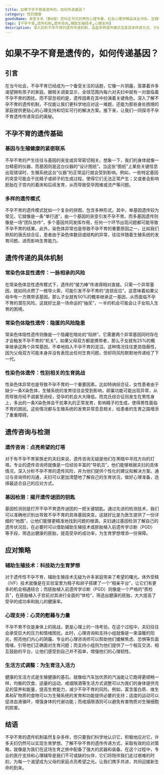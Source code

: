 ```yaml
---
title: 如果不孕不育是遗传的，如何传递基因？
category: 性别健康
goodsName: 亲密关系（第6版）百科全书式的两性心理专著，社会心理学精品译丛书系，豆瓣9.3分，津巴多和彭凯平专文推荐
tags: [不孕不育,遗传机制,遗传咨询,辅助生殖技术,心理支持]
description: 深入剖析不孕不育的遗传传递机制，涵盖多种遗传模式及其具体传递方式，介绍遗传咨询、基因检测的作用，同时阐述应对遗传性不孕不育的多种策略，为受此困扰的家庭提供全面的科学认知和解决方案。
---
```


# 如果不孕不育是遗传的，如何传递基因？

## 引言

在当今社会，不孕不育已经成为一个备受关注的话题，它像一片阴霾，笼罩着许多渴望拥有孩子的家庭。据相关调查显示，全球范围内每六对夫妇中就有一对面临着不孕不育的困扰。而不容忽视的是，遗传因素在其中扮演着关键角色。深入了解不孕不育的遗传机制，不仅能让我们更科学地应对这一难题，还能为那些身处困境的家庭提供更贴心的心理支持和切实可行的解决方案。接下来，让我们一同探寻不孕不育遗传传递背后的奥秘。

## 不孕不育的遗传基础

### 基因与生殖健康的紧密联系

不孕不育的产生往往与基因的突变或异常密切相关。想象一下，我们的身体就像一台精密的仪器，而基因则是这台仪器的“设计图纸”。当这张“图纸”上某些关键信息出现错误时，生殖系统这台“仪器”的正常运行就会受到影响。例如，一些特定基因的突变可能会干扰精子或卵子的生成过程，使得它们无法正常产生；又或者会影响胚胎在子宫内的着床和后续发育，从而导致受孕困难或流产等问题。

### 多样的遗传模式

不孕不育的遗传模式犹如一个复杂的拼图，包含多种形式。其中，单基因遗传较为常见，它就像是一条“单行道”，由一个基因的突变引发不孕不育。而多基因遗传则像是一场“团队协作”，多个基因共同发挥作用，任何一个环节出现问题都可能导致不孕不育的结果。此外，染色体异常也是导致不孕不育的重要原因之一，比如我们熟知的唐氏综合征，患者由于染色体数目或结构的异常，往往伴随着生殖系统的发育问题，进而影响生育能力。

## 遗传传递的具体机制

### 常染色体显性遗传：一脉相承的风险

在常染色体显性遗传模式下，遗传的“接力棒”传递得相对直接。只需一个异常基因，就如同点燃了一根导火索，可能引发不孕不育的“连锁反应”。这意味着如果父母中有一方携带该基因，那么子女就有50%的概率继承这一基因，从而面临不孕不育的潜在风险。这就好比是一场命运的“抽奖”，一半的机会可能会让子女陷入生育的困境。

### 常染色体隐性遗传：隐匿的风险隐患

常染色体隐性遗传则像是一个隐藏在暗处的“陷阱”。它需要两个异常基因同时存在才会触发不孕不育的“机关”。如果父母双方都是携带者，那么子女就有25%的概率继承这两个异常基因，不幸地陷入不孕不育的泥沼。这种情况往往更具隐蔽性，因为父母双方可能本身并没有表现出任何生育问题，但却将风险默默地传递给了下一代。

### 性染色体遗传：性别相关的生育挑战

性染色体异常也是导致不孕不育的一个重要因素。比如特纳综合征，女性患者由于缺少一条X染色体，生殖系统的发育往往会受到影响，卵巢功能可能出现异常，从而导致月经不调甚至闭经，受孕的机会大大降低。而克氏综合征则发生在男性身上，多出的一条X染色体会干扰睾丸的正常发育，影响精子的生成，使得男性面临不育的困扰。这些情况都与生殖系统的发育异常息息相关，给患者的生育之路增添了重重障碍。

## 遗传咨询与检测

### 遗传咨询：点亮希望的灯塔

对于有不孕不育家族史的夫妇来说，遗传咨询无疑是他们在黑暗中寻找方向的灯塔。专业的遗传咨询师就像是一位经验丰富的“导航员”，他们能够根据夫妇的具体情况，深入分析不孕不育的遗传风险，并为他们提供个性化的建议和解决方案。通过与咨询师的沟通，夫妇可以更加清楚地了解自己的生育状况，做好心理准备，选择最适合自己的应对方式。

### 基因检测：揭开遗传谜团的钥匙

基因检测则是打开不孕不育遗传谜团的一把关键钥匙。通过先进的检测技术，我们可以准确地识别出导致不孕不育的具体基因突变。这就好比是为医生提供了一份详细的“地图”，让他们能够更精准地找到问题的根源。夫妇通过基因检测了解自己的遗传状况后，在必要时可以借助辅助生殖技术或胚胎植入前遗传学诊断（PGD）等手段，筛选出健康的胚胎，提高受孕的成功率，为生育梦想增添一份保障。

## 应对策略

### 辅助生殖技术：科技助力生育梦想

对于遗传性不孕不育，辅助生殖技术无疑为许多家庭带来了希望的曙光。体外受精（IVF）技术就像是在实验室里为精子和卵子搭建了一个“相亲平台”，让它们有更多的机会相遇结合；而胚胎植入前遗传学诊断（PGD）则像是一个严格的“质检员”，在胚胎植入子宫前对其进行全面的“体检”，筛选出健康的胚胎，大大提高了受孕的成功率和胎儿的健康率。

### 心理支持：心灵的慰藉与力量

不孕不育不仅是身体上的挑战，更是心理上的一场考验。在这个过程中，夫妇往往会承受巨大的压力和情绪困扰。此时，心理咨询和支持小组就像是一束温暖的阳光，照亮他们内心的阴霾。专业的心理咨询师可以帮助他们缓解焦虑、恐惧等负面情绪，引导他们正确面对生育问题；而支持小组则为他们提供了一个相互交流、相互鼓励的平台，让他们感受到自己并不孤单，增强他们的心理韧性。

### 生活方式调整：为生育注入活力

健康的生活方式是生殖健康的基石。就像给汽车加优质的汽油能让它跑得更顺畅一样，均衡的饮食、适量的运动、戒烟限酒等生活方式调整可以为我们的身体提供充足的营养和能量，提高生育能力，减少不孕不育的风险。例如，富含蛋白质、维生素和矿物质的食物可以为生殖系统的发育和功能提供必要的支持；适度的运动可以促进血液循环，增强身体的代谢功能；而戒烟限酒则可以避免有害物质对生殖细胞的损害。

## 结语

不孕不育的遗传机制虽然复杂多样，但只要我们科学地认识它，积极地应对它，许多夫妇仍然可以实现生育梦想。了解不孕不育的遗传传递方式，采取有效的应对策略，就像是为我们在这场生育之旅中配备了强大的武器和装备。在这个过程中，专业的医疗支持和心理辅导是我们不可或缺的伙伴，它们将陪伴我们走过艰难的时刻，为每一个渴望成为父母的家庭点亮希望之光。让我们携手共进，共同迎接新生命的到来。